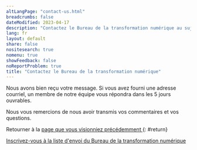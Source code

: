```yaml
---
altLangPage: "contact-us.html"
breadcrumbs: false
dateModified: 2023-04-17
description: "Contactez le Bureau de la transformation numérique au sujet du système de conception Canada.ca."
lang: fr
layout: default
share: false
nositesearch: true
nomenu: true
showFeedback: false
noReportProblem: true
title: "Contactez le Bureau de la transformation numérique"
---
```

Nous avons bien reçu votre message. Si vous avez fourni une adresse courriel, un membre de notre équipe vous répondra dans les 5 jours ouvrables.

Nous vous remercions de nous avoir transmis vos commentaires et vos questions.

Retourner à la [ page que vous visionniez précédemment ]( / ){: #return}

[Inscrivez-vous à la liste d'envoi du Bureau de la transformation numérique](https://blogue.canada.ca/pages/inscrire.html)

<script>
    $( document ).ready( function () {
        var referrerValue = sessionStorage.getItem("contact-dto");
        if ( referrerValue ) {
            var decodedReferrerValue = decodeURIComponent( referrerValue );
            var referrerInput = decodedReferrerValue.match(/referrer=( [^&]*)/ );

            if ( referrerInput && referrerInput.length > 1 ) {
                var referrer = referrerInput[1];
                document.getElementById( "return" ).href = referer;
            }
        }
    });
</script>
